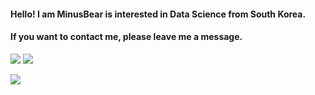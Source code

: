 #### Hello! I am MinusBear is interested in Data Science from South Korea.

#### If you want to contact me, please leave me a message.

<img src="https://img.shields.io/badge/R-276DC3?style=flat-square&logo=R&logoColor=white"/> <img src="https://img.shields.io/badge/Python-3776AB?style=flat square&logo=Python&logoColor=white"/>

<img src="https://img.shields.io/badge/Simple Analytics-FF4F64?style=flat-square&logo=SPSS&logoColor=white"/> 


